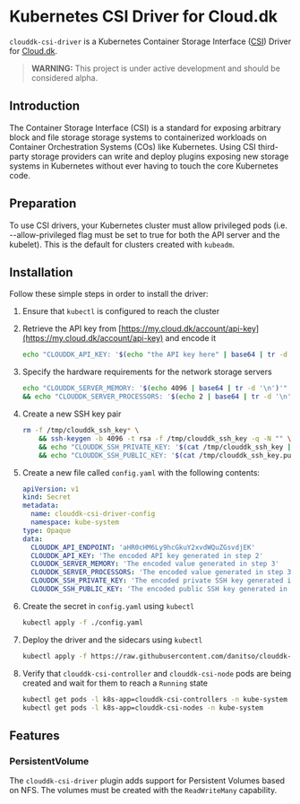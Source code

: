 # Kubernetes CSI Driver for Cloud.dk

`clouddk-csi-driver` is a Kubernetes Container Storage Interface ([CSI](https://kubernetes-csi.github.io/docs/)) Driver for [Cloud.dk](https://cloud.dk).

> **WARNING:** This project is under active development and should be considered alpha.

## Introduction

The Container Storage Interface (CSI) is a standard for exposing arbitrary block and file storage storage systems to containerized workloads on Container Orchestration Systems (COs) like Kubernetes. Using CSI third-party storage providers can write and deploy plugins exposing new storage systems in Kubernetes without ever having to touch the core Kubernetes code.

## Preparation

To use CSI drivers, your Kubernetes cluster must allow privileged pods (i.e. --allow-privileged flag must be set to true for both the API server and the kubelet). This is the default for clusters created with `kubeadm`.

## Installation

Follow these simple steps in order to install the driver:

1. Ensure that `kubectl` is configured to reach the cluster

1. Retrieve the API key from [https://my.cloud.dk/account/api-key](https://my.cloud.dk/account/api-key) and encode it

    ```bash
    echo "CLOUDDK_API_KEY: '$(echo "the API key here" | base64 | tr -d '\n')'"
    ```

1. Specify the hardware requirements for the network storage servers

    ```bash
    echo "CLOUDDK_SERVER_MEMORY: '$(echo 4096 | base64 | tr -d '\n')'" \
    && echo "CLOUDDK_SERVER_PROCESSORS: '$(echo 2 | base64 | tr -d '\n')'"
    ```

1. Create a new SSH key pair

    ```bash
    rm -f /tmp/clouddk_ssh_key* \
        && ssh-keygen -b 4096 -t rsa -f /tmp/clouddk_ssh_key -q -N "" \
        && echo "CLOUDDK_SSH_PRIVATE_KEY: '$(cat /tmp/clouddk_ssh_key | base64 | tr -d '\n' | base64 | tr -d '\n')'" \
        && echo "CLOUDDK_SSH_PUBLIC_KEY: '$(cat /tmp/clouddk_ssh_key.pub | base64 | tr -d '\n' | base64 | tr -d '\n')'"
    ```

1. Create a new file called `config.yaml` with the following contents:

    ```yaml
    apiVersion: v1
    kind: Secret
    metadata:
      name: clouddk-csi-driver-config
      namespace: kube-system
    type: Opaque
    data:
      CLOUDDK_API_ENDPOINT: 'aHR0cHM6Ly9hcGkuY2xvdWQuZGsvdjEK'
      CLOUDDK_API_KEY: 'The encoded API key generated in step 2'
      CLOUDDK_SERVER_MEMORY: 'The encoded value generated in step 3'
      CLOUDDK_SERVER_PROCESSORS: 'The encoded value generated in step 3'
      CLOUDDK_SSH_PRIVATE_KEY: 'The encoded private SSH key generated in step 4'
      CLOUDDK_SSH_PUBLIC_KEY: 'The encoded public SSH key generated in step 4'
    ```

1. Create the secret in `config.yaml` using `kubectl`

    ```bash
    kubectl apply -f ./config.yaml
    ```

1. Deploy the driver and the sidecars using `kubectl`

    ```bash
    kubectl apply -f https://raw.githubusercontent.com/danitso/clouddk-csi-driver/master/deployment.yaml
    ```

1. Verify that `clouddk-csi-controller` and `clouddk-csi-node` pods are being created and wait for them to reach a `Running` state

    ```bash
    kubectl get pods -l k8s-app=clouddk-csi-controllers -n kube-system
    kubectl get pods -l k8s-app=clouddk-csi-nodes -n kube-system
    ```

## Features

### PersistentVolume

The `clouddk-csi-driver` plugin adds support for Persistent Volumes based on NFS. The volumes must be created with the `ReadWriteMany` capability.
